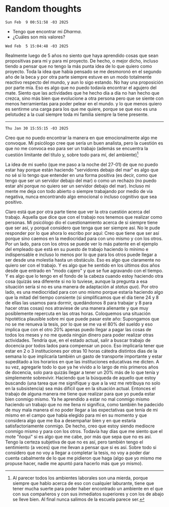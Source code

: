 # Random thoughts

`Sun Feb  9 00:51:58 -03 2025`

- Tengo que encontrar mi *Dharma*.
- ¿Cuáles son mis valores?

`Wed Feb  5 15:04:48 -03 2025`

Realmente luego de 5 años no siento que haya aprendido cosas que sean propositivas para mi
y para mi proyecto.
De hecho, o mejor dicho, incluso tiendo a pensar que no tengo la más punta idea
de lo que quiero como proyecto.
Toda la idea que había pensado se me desmoronó en el segundo año de la beca y
por otra parte siempre estuve en un modo totalmente reactivo respecto del mundo,
y aun lo sigo estando.
No hay una proposición por parte mía.
Eso es algo que no puedo todavía encontrar el agujero del mate.
Siento que las actividades que he hecho día a día no han hecho que crezca,
sino más bien que evolucione a otra persona
pero que se siente con menos herramientas para poder pelear en el mundo.
y lo que menos quiero es sentirme una carga para los que me quiere,
porque se que eso es una pelotudez
a la cual siempre toda mi familia siempre la tiene presente.

---

`Thu Jan 30 15:55:15 -03 2025`

Creo que no puedo encontrar la manera en que emocionalmente algo me convoque.
Mi psicólogo cree que sería un buen analista,
pero la cuestión es que no me convoca eso para ser un trabajo
(además se encuentra la cuestión limitante del título y, sobre todo para mí,
del ambiente)[^1]

[^1]: Al parecer todos los ambientes laborales son una mierda, porque siempre que hablo acerca de eso con cualquier laburante, tiene que tener mucha suerte para poder haber encontrado un ambiente en el que con sus compañeros y con sus inmediatos superiores y con los de abajo se lleve bien. Al final nunca salimos de la escuela parece ser.

La idea de mi sueño (que me paso a la noche del 27-01)
de que no puedo estar hay porque están haciendo "servidores debajo del mar"
es algo que no sé si lo tengo que entender en una forma positiva
(es decir, como que tengo que ser un servidor debajo del mar)
o como un rechazo (no puedo estar ahí porque no quiero ser un servidor debajo del mar).
Incluso mi mente me deja con todo abierto o siempre trabajando por medio de vía negativa,
nunca encontrando algo emocional o incluso cognitivo que sea positivo.

Claro está que por otra parte tiene que ver la otra cuestión acerca del trabajo.
Aquella que dice que con el trabajo nos tenemos que realizar como personas.
Mi psicólogo dio el cuestionamiento acerca de si siempre tiene que ser así,
y porqué considero que tenga que ser siempre así.
No le pude responder por lo que ahora lo escribo por aquí:
Creo que tiene que ser así porque
sino caemos en la mediocridad para con uno mismo y con los otros.
Por un lado, para con los otros se puede ver lo más patente en el ejemplo del
empleado que está en su puesto de trabajo haciendo lo mínimo e indispensable
e incluso lo menos por lo que para los otros puede llegar a ser desde una molestia
hasta un obstáculo.
Eso es algo que claramente no quiero ser con el trabajo.
Y es algo que he sentido en los últimos dos años desde que entrado en "modo cajero"
y que se fue agravando con el tiempo.
Y es algo que lo tengo en el fondo de la cabeza cuando estoy haciendo otra cosa
(quizás sea diferente si no lo tuviese, aunque la pregunta a esa situación sería
si no es una manera de adaptación al *status quo*).
Por otro lado, es una mediocridad para con uno mismo porque estaría haciendo algo
que la mitad del tiempo consiente
(si simplificamos que el día tiene 24 y 8 de ellas las usamos para dormir,
quedándonos 8 para trabajar y 8 para hacer otras cosas)
nos atraviese de una manera alienante y que muy posiblemente repercuta en las otras horas.
Coloquemos una situación hipotética plausible sobre mi que puede pasar este año:
Supongamos que no se me renueva la tesis,
por lo que se me va el 80% del sueldo y
eso implica que con el otro 20% apenas puedo llegar a pagar las cosas de todos los meses
y no me queda ningún dinero para poder realizar otras actividades.
Tendría que, en el estado actual,
salir a buscar trabajo de docencia por todos lados para compensar un poco.
Eso implicaría tener que estar en 2 o 3 instituciones por otras 10 horas cátedra
distintos días de la semana lo que implicaría también un gasto de transporte importante
y estar supeditado a los horarios en que las instituciones educativas me dicten.
A su vez, agregarle todo lo que ya he vivido a lo largo de mis primeros años de docencia,
solo para quizás llegar a tener un 20% más de lo que tenía y simplemente sobrevivir.
Haciendo que la búsqueda de aquello que estoy buscando
(una tarea que me signifique y que a la vez me retribuya no solo en la subsistencia)
sea más difícil que en la situación actual.
Entonces el trabajo de alguna manera me tiene que realizar para que yo pueda
estar bien conmigo mismo.
Ya he aprendido a estar no mal conmigo mismo haciendo un trabajo que no me llena ni significa,
como también he padecido de muy mala manera el no poder llegar a las expectativas que tenía
de mi mismo en el campo que había elegido para mí en su momento
y que considera algo que me iba a desempañar bien y en que estaría satisfactoriamente conmigo.
De hecho, creo que estoy siendo mediocre conmigo mismo y para con los otros.
Todavía hay días que me siento que el mote "ñoqui" si es algo que me cabe,
por más que sepa que no es así.
Tengo la certeza subjetiva de que no es así, pero también tengo el sentimiento (a veces)
que me llevan a pensar que si es así.
Sobre todo si considero que no voy a llegar a completar la tesis,
no voy a poder dar cuenta cabalmente de lo que me pidieron que haga
(algo que yo mismo me propuse hacer, nadie me apuntó para hacerlo más que yo mismo).
